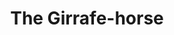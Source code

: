 ---
pid: FS23
title: The Girrafe-horse
location_transcription: 
zipcode: 
outside_phl: 
neighborhood: 
age: 
age_range: 
instagram: 
image_file_name: FS_23.jpg
proposal_transcription: 
topic: Animals
topic_summary: '0'
type: Other No Form
keywords_other: 
credit: 
image_labels: An animal that is a combination of a giraffe and a horse.
twitter: 
facebook: 
permalink: "/monuments/fs23/"
layout: item-page
---